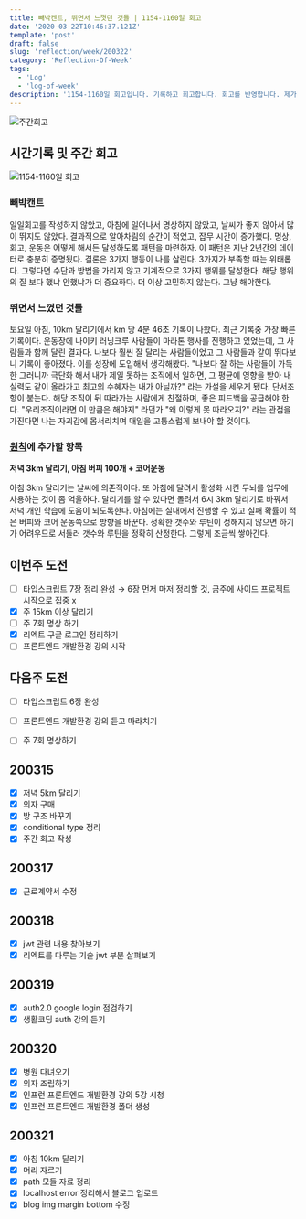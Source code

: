 ```yaml
---
title: 빼박켄트, 뛰면서 느꼇던 것들 | 1154-1160일 회고
date: '2020-03-22T10:46:37.121Z'
template: 'post'
draft: false
slug: 'reflection/week/200322'
category: 'Reflection-Of-Week'
tags:
  - 'Log'
  - 'log-of-week'
description: '1154-1160일 회고입니다. 기록하고 회고합니다. 회고를 반영합니다. 제가 자라는 방식입니다.'
---
```

![주간회고](https://imgur.com/PwMHNaY.png)


## 시간기록 및 주간 회고 

![1154-1160일 회고](https://imgur.com/JtIUyjI.png)

### 빼박캔트
일일회고를 작성하지 않았고, 아침에 일어나서 명상하지 않았고, 날씨가 좋지 않아서 많이 뛰지도 않았다. 결과적으로 알아차림의 순간이 적었고, 잡무 시간이 증가했다. 명상, 회고, 운동은 어떻게 해서든 달성하도록 패턴을 마련하자. 이 패턴은 지난 2년간의 데이터로 충분히 증명됬다. 결론은 3가지 행동이 나를 살린다. 3가지가 부족할 때는 위태롭다. 그렇다면 수단과 방법을 가리지 않고 기계적으로 3가지 행위를 달성한다. 해당 행위의 질 보다 했냐 안했냐가 더 중요하다. 더 이상 고민하지 않는다. 그냥 해야한다.

### 뛰면서 느꼈던 것들
토요일 아침, 10km 달리기에서 km 당 4분 46초 기록이 나왔다. 최근 기록중 가장 빠른 기록이다. 운동장에 나이키 러닝크루 사람들이 마라톤 행사를 진행하고 있었는데, 그 사람들과 함께 달린 결과다. 나보다 훨씬 잘 달리는 사람들이었고 그 사람들과 같이 뛰다보니 기록이 좋아졌다. 이를 성장에 도입해서 생각해봤다. "나보다 잘 하는 사람들이 가득한 그러니까 극단화 해서 내가 제일 못하는 조직에서 일하면, 그 평균에 영향을 받아 내 실력도 같이 올라가고 최고의 수혜자는 내가 아닐까?" 라는 가설을 세우게 됐다. 단서조항이 붙는다. 해당 조직이 뒤 따라가는 사람에게 친절하며, 좋은 피드백을 공급해야 한다. "우리조직이라면 이 만큼은 해야지" 라던가 "왜 이렇게 못 따라오지?" 라는 관점을 가진다면 나는 자괴감에 몸서리치며 매일을 고통스럽게 보내야 할 것이다.  

### [원칙](https://www.notion.so/Principle-e30b810f324f460cbbf2234da3908710)에 추가할 항목 

**저녁 3km 달리기, 아침 버피 100개 + 코어운동**

아침 3km 달리기는 날씨에 의존적이다. 또 아침에 달려서 활성화 시킨 두뇌를 업무에 사용하는 것이 좀 억울하다. 달리기를 할 수 있다면 돌려서 6시 3km 달리기로 바꿔서 저녁 개인 학습에 도움이 되도록한다. 아침에는 실내에서 진행할 수 있고 실패 확률이 적은 버피와 코어 운동쪽으로 방향을 바꾼다. 정확한 갯수와 루틴이 정해지지 않으면 하기가 어려우므로 서둘러 갯수와 루틴을 정확히 산정한다. 그렇게 조금씩 쌓아간다.


## 이번주 도전
- [ ] 타입스크립트 7장 정리 완성 &rarr; 6장 먼저 마저 정리할 것, 금주에 사이드 프로젝트 시작으로 집중 x
- [x] 주 15km 이상 달리기 
- [ ] 주 7회 명상 하기 
- [x] 리엑트 구글 로그인 정리하기 
- [ ] 프론트엔드 개발환경 강의 시작

## 다음주 도전
- [ ] 타입스크립트 6장 완성
- [ ] 프론트엔드 개발환경 강의 듣고 따라치기 
- [ ] 주 7회 명상하기 


## 200315
- [x] 저녁 5km 달리기
- [x] 의자 구매
- [x] 방 구조 바꾸기 
- [x] conditional type 정리 
- [x] 주간 회고 작성

## 200317
- [x] 근로계약서 수정 

## 200318
- [x] jwt 관련 내용 찾아보기 
- [x] 리엑트를 다루는 기술 jwt 부분 살펴보기

## 200319
- [x] auth2.0 google login 점검하기 
- [x] 생활코딩 auth 강의 듣기 

## 200320 
- [x] 병원 다녀오기 
- [x] 의자 조립하기 
- [x] 인프런 프론트엔드 개발환경 강의 5강 시청  
- [x] 인프런 프론트엔드 개발환경 폴더 생성 

## 200321
- [x] 아침 10km 달리기 
- [x] 머리 자르기 
- [x] path 모듈 자료 정리 
- [x] localhost error 정리해서 블로그 업로드
- [x] blog img margin bottom 수정